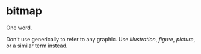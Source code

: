 # bitmap

One word. 

Don't use generically to refer to any graphic. Use *illustration*, *figure*, *picture*, or a similar term instead.
